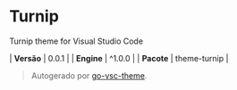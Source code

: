 # Turnip

Turnip theme for Visual Studio Code

| **Versão** | 0.0.1 |
| **Engine** | ^1.0.0 |
| **Pacote** | theme-turnip |

> Autogerado por [go-vsc-theme](https://github.com/natalbu/go-vsc-theme).
